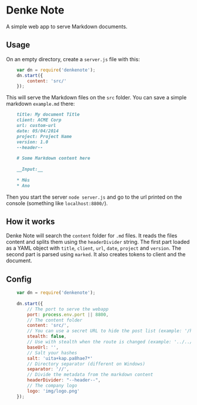 # Denke Note

A simple web app to serve Markdown documents.

## Usage

On an empty directory, create a `server.js` file with this:

```js
    var dn = require('denkenote');
    dn.start({
        content: 'src/'
    });
```

This will serve the Markdown files on the `src` folder. You can save a simple markdown `example.md` there:

```md
    title: My document Title
    client: ACME Corp
    url: custom-url
    date: 05/04/2014
    project: Project Name
    version: 1.0
    --header--
    
    # Some Markdown content here
    
    __Input:__
    
    * Mês
    * Ano
```

Then you start the server `node server.js` and go to the url printed on the console (something like `localhost:8800/`).

## How it works

Denke Note will search the `content` folder for `.md` files. It reads the files content and splits them using the `headerDivider` string. The first part loaded as a YAML object with `title`, `client`, `url`, `date`, `project` and `version`. The second part is parsed using `marked`. It also creates tokens to client and the document.

## Config

```js
    var dn = require('denkenote');
    
    dn.start({
        // The port to serve the webapp
        port: process.env.port || 8800, 
        // The content folder
        content: 'src/', 
        // You can use a secret URL to hide the post list (example: '/hidden/path/')
        stealth: false, 
        // Use with stealth when the route is changed (example: '../../')
        baseUrl: '', 
        // Salt your hashes
        salt: 'uita+kap.pa8hae7*' 
        // Directory separator (different on Windows)
        separator: '//',
        // Divide the metadata from the markdown content 
        headerDivider: "--header--",
        // The company logo
        logo: 'img/logo.png'
    }); 
```